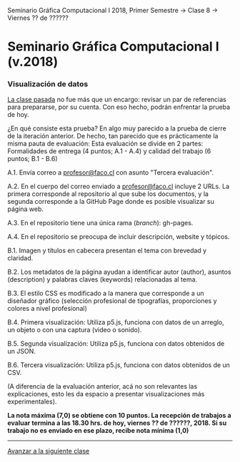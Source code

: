 Seminario Gráfica Computacional I 2018, Primer Semestre → Clase 8 → Viernes ?? de ??????

# Seminario Gráfica Computacional I (v.2018)

### Visualización de datos

[La clase pasada](https://github.com/profesorfaco/dgp502_7/) no fue más que un encargo: revisar un par de referencias para prepararse, por su cuenta. Con eso hecho, podrán enfrentar la prueba de hoy. 

¿En qué consiste esta prueba? En algo muy parecido a la prueba de cierre de la iteración anterior. De hecho, tan parecido que es prácticamente la misma pauta de evaluación: Esta evaluación se divide en 2 partes: Formalidades de entrega (4 puntos; A.1 - A.4) y calidad del trabajo (6 puntos; B.1 - B.6)

A.1. Envía correo a profesor@faco.cl con asunto "Tercera evaluación".

A.2. En el cuerpo del correo enviado a profesor@faco.cl incluye 2 URLs. La primera corresponde al repositorio al que sube los documentos, y la segunda corresponde a la GitHub Page donde es posible visualizar su página web. 

A.3. En el repositorio tiene una única rama (*branch*): gh-pages.

A.4. En el repositorio se preocupa de incluir descripción, website y tópicos.

B.1. Imagen y títulos en cabecera presentan el tema con brevedad y claridad. 

B.2. Los metadatos de la página ayudan a identificar autor (author), asuntos (description) y palabras claves (keywords) relacionadas al tema.

B.3. El estilo CSS es modificado a la manera que corresponde a un diseñador gráfico (selección profesional de tipografías, proporciones y colores a nivel profesional)

B.4. Primera visualización: Utiliza p5.js, funciona con datos de un arreglo, un objeto o con una captura (video o sonido).

B.5. Segunda visualización: Utiliza p5.js, funciona con datos obtenidos de un JSON.

B.6. Tercera visualización: Utiliza p5.js, funciona con datos obtenidos de un CSV.

(A diferencia de la evaluación anterior, acá no son relevantes las explicaciones, esto les da espacio a presentar visualizaciones más experimentales). 

**La nota máxima (7,0) se obtiene con 10 puntos. La recepción de trabajos a evaluar termina a las 18.30 hrs. de hoy, viernes ?? de ??????, 2018. Si su trabajo no es enviado en ese plazo, recibe nota mínima (1,0)**


- - - - 

[Avanzar a la siguiente clase](https://github.com/profesorfaco/dgp502_9/)

